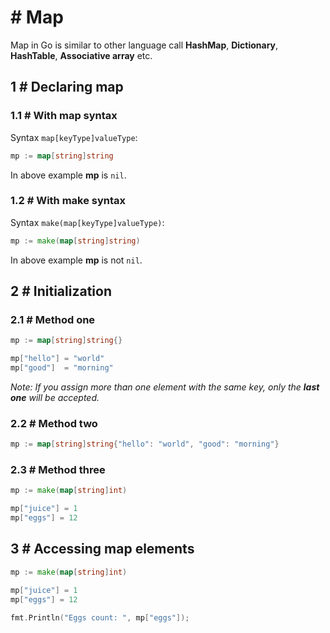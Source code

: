 # # Map
Map in Go is similar to other language call **HashMap**, **Dictionary**, **HashTable**, **Associative array** etc.


## 1 # Declaring map

### 1.1 # With map syntax
Syntax `map[keyType]valueType`:

```go
mp := map[string]string
```
In above example **mp** is `nil`.

### 1.2 # With make syntax
Syntax `make(map[keyType]valueType)`:

```go
mp := make(map[string]string)
```
In above example **mp** is not `nil`.

## 2 # Initialization

### 2.1 # Method one

```go
mp := map[string]string{}

mp["hello"] = "world"
mp["good"]  = "morning"
```

*Note: If you assign more than one element with the same key, only the **last one** will be accepted.*

### 2.2 # Method two

```go
mp := map[string]string{"hello": "world", "good": "morning"}
```

### 2.3 # Method three

```go
mp := make(map[string]int)

mp["juice"] = 1
mp["eggs"] = 12
```

## 3 # Accessing map elements

```go
mp := make(map[string]int)

mp["juice"] = 1
mp["eggs"] = 12

fmt.Println("Eggs count: ", mp["eggs"]);
```
